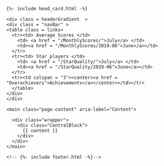 <!DOCTYPE html>
<html lang="{{ page.lang | default: site.lang | default: "en" }}">

    {%- include head_card.html -%}

  <body>

    <div class = headerGradient  >
    <div class = "navBar" >
    <table class = links>
      <tr><td> Average Scores </td>
        <td> <a href = "/MonthlyScores/">July</a> </td> 
        <td><a href = "/MonthlyScores/2019-06">June</a></td>
      </tr>
      <tr><td> Star players </td>
        <td> <a href = "/StarQuality/">July</a> </td> 
        <td><a href = "/StarQuality/2019-06">June</a></td>
      </tr>
      <tr><td colspan = "3"><center><a href = "Overachievers">Achievements</a></center></td></tr>
      </table>
    </div>
    </div>
    
    <main class="page-content" aria-label="Content">
    
      <div class="wrapper">
        <div class="CentralBlock">
          {{ content }}
        </div>
      </div>
    </main>

    <!-- {%- include footer.html -%}-->

  </body>

</html>
